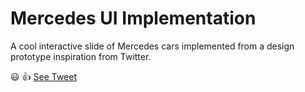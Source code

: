 # Mercedes UI Implementation
 A cool interactive slide of Mercedes cars implemented from a design prototype inspiration from Twitter. 

 :smiley: :thumbsup: [See Tweet](https://twitter.com/Ope_Akinbo/status/1170044720476774408)
